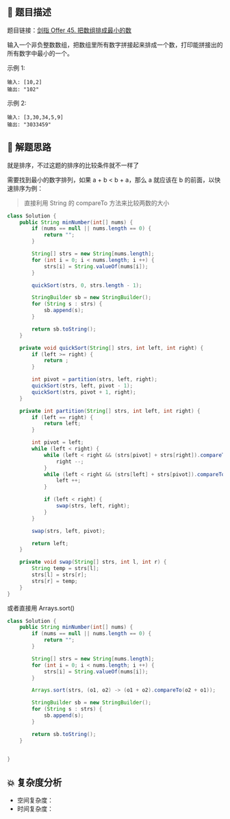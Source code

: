 ## 📃 题目描述

题目链接：[剑指 Offer 45. 把数组排成最小的数](https://leetcode.cn/problems/ba-shu-zu-pai-cheng-zui-xiao-de-shu-lcof/)

输入一个非负整数数组，把数组里所有数字拼接起来排成一个数，打印能拼接出的所有数字中最小的一个。

示例 1:

```
输入: [10,2]
输出: "102"
```

示例 2:

```
输入: [3,30,34,5,9]
输出: "3033459"
```

## 🔔 解题思路

就是排序，不过这题的排序的比较条件就不一样了

需要找到最小的数字排列，如果 a + b < b + a，那么 a 就应该在 b 的前面，以快速排序为例：

> 直接利用 String 的 compareTo 方法来比较两数的大小


```java
class Solution {
    public String minNumber(int[] nums) {
        if (nums == null || nums.length == 0) {
            return "";
        }

        String[] strs = new String[nums.length];
        for (int i = 0; i < nums.length; i ++) {
            strs[i] = String.valueOf(nums[i]);
        }

        quickSort(strs, 0, strs.length - 1);

        StringBuilder sb = new StringBuilder();
        for (String s : strs) {
            sb.append(s);
        }

        return sb.toString();
    }

    private void quickSort(String[] strs, int left, int right) {
        if (left >= right) {
            return ;
        }

        int pivot = partition(strs, left, right);
        quickSort(strs, left, pivot - 1);
        quickSort(strs, pivot + 1, right);
    }

    private int partition(String[] strs, int left, int right) {
        if (left == right) {
            return left;
        }

        int pivot = left;
        while (left < right) {
            while (left < right && (strs[pivot] + strs[right]).compareTo(strs[right] + strs[pivot]) <= 0) {
                right --;
            }
            while (left < right && (strs[left] + strs[pivot]).compareTo(strs[pivot] + strs[left]) <= 0) {
                left ++;
            }

            if (left < right) {
                swap(strs, left, right);
            }
        }

        swap(strs, left, pivot);

        return left;
    }

    private void swap(String[] strs, int l, int r) {
        String temp = strs[l];
        strs[l] = strs[r];
        strs[r] = temp;
    }
}
```

或者直接用 Arrays.sort()

```java
class Solution {
    public String minNumber(int[] nums) {
        if (nums == null || nums.length == 0) {
            return "";
        }

        String[] strs = new String[nums.length];
        for (int i = 0; i < nums.length; i ++) {
            strs[i] = String.valueOf(nums[i]);
        }

        Arrays.sort(strs, (o1, o2) -> (o1 + o2).compareTo(o2 + o1));

        StringBuilder sb = new StringBuilder();
        for (String s : strs) {
            sb.append(s);
        }

        return sb.toString();
    }

    
}
```

## 💥 复杂度分析

- 空间复杂度：
- 时间复杂度：